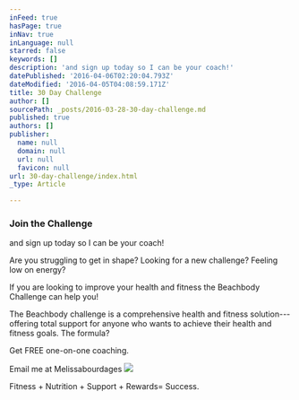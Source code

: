 ```yaml
---
inFeed: true
hasPage: true
inNav: true
inLanguage: null
starred: false
keywords: []
description: 'and sign up today so I can be your coach!'
datePublished: '2016-04-06T02:20:04.793Z'
dateModified: '2016-04-05T04:08:59.171Z'
title: 30 Day Challenge
author: []
sourcePath: _posts/2016-03-28-30-day-challenge.md
published: true
authors: []
publisher:
  name: null
  domain: null
  url: null
  favicon: null
url: 30-day-challenge/index.html
_type: Article

---
```

### Join the Challenge

and sign up today so I can be your coach!

Are you struggling to get in shape? Looking for a new challenge? Feeling low on energy?

If you are looking to improve your health and fitness the Beachbody Challenge can help you!

The Beachbody challenge is a comprehensive health and fitness solution---offering total support for anyone who wants to achieve their health and fitness goals. The formula?

Get FREE one-on-one coaching.

Email me at Melissabourdages
![](https://the-grid-user-content.s3-us-west-2.amazonaws.com/3a299d1f-131a-4e19-a094-01b26d7a166c.jpg)

Fitness + Nutrition + Support + Rewards= Success.